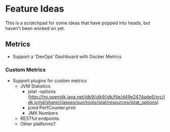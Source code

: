 # Feature Ideas

This is a scratchpad for some ideas that have popped into heads, but haven't been worked on yet.

## Metrics

- Support a 'DevOps' Dashboard with Docker Metrics

### Custom Metrics

- Support plugins for custom metrics
    - JVM Statistics
        - jstat -options (http://hg.openjdk.java.net/jdk9/jdk9/jdk/file/d49e247dade6/src/jdk.jcmd/share/classes/sun/tools/jstat/resources/jstat_options)
        - jcmd <pid> PerfCounter.print
        - JMX Numbers
    - RESTful endpoints
    - Other platforms?